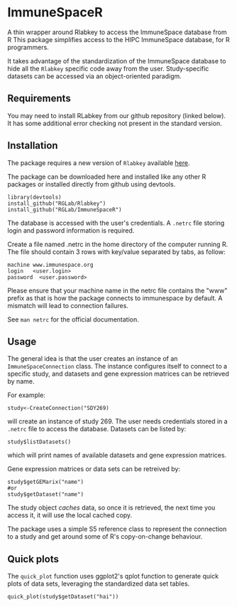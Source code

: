 ImmuneSpaceR
============

A thin wrapper around Rlabkey to access the ImmuneSpace database from R
This package simplifies access to the HIPC ImmuneSpace database, for R programmers.

It takes advantage of the standardization of the ImmuneSpace database to hide all the `Rlabkey` specific code away from the user.
Study-specific datasets can be accessed via an object-oriented paradigm.

## Requirements
You may need to install RLabkey from our github repository (linked below). It has some additional error checking not present in the standard version. 


## Installation
The package requires a new version of `Rlabkey` available [here](https://github.com/RGLab/Rlabkey).

The package can be downloaded here and installed like any other R packages or installed directly from github using devtools.

    library(devtools)
    install_github("RGLab/Rlabkey")
    install_github("RGLab/ImmuneSpaceR")


The database is accessed with the user's credentials. A `.netrc` file storing login and password information is required.

Create a file named .netrc in the home directory of the computer running R.
The file should contain 3 rows with key/value separated by tabs, as follow:  

    machine	www.immunespace.org  
    login   <user.login>  
    password  <user.password>  

Please ensure that your machine name in the netrc file contains the "www" prefix as that is how the package connects to immunespace by default. A mismatch will lead to connection failures. 

See `man netrc` for the official documentation.

## Usage
The general idea is that the user creates an instance of an `ImmuneSpaceConnection` class. 
The instance configures itself to connect to a specific study, and datasets and gene expression matrices can be retrieved by name.

For example:

```
study<-CreateConnection("SDY269)
```

will create an instance of study 269.  The user needs credentials stored in a `.netrc` file to access the database. 
Datasets can be listed by:

```
study$listDatasets()
```

which will print names of available datasets and gene expression matrices.

Gene expression matrices or data sets can be retreived by:

```
study$getGEMarix("name")
#or
study$getDataset("name")
```

The study object *caches* data, so once it is retrieved, the next time you access it, it will use the local cached copy. 

The package uses a simple S5 reference class to represent the connection to a study and get around some of R's copy-on-change behaviour.

## Quick plots

The `quick_plot` function uses ggplot2's qplot function to generate quick plots of data sets, leveraging the standardized data set tables. 

```
quick_plot(study$getDataset("hai"))
```


